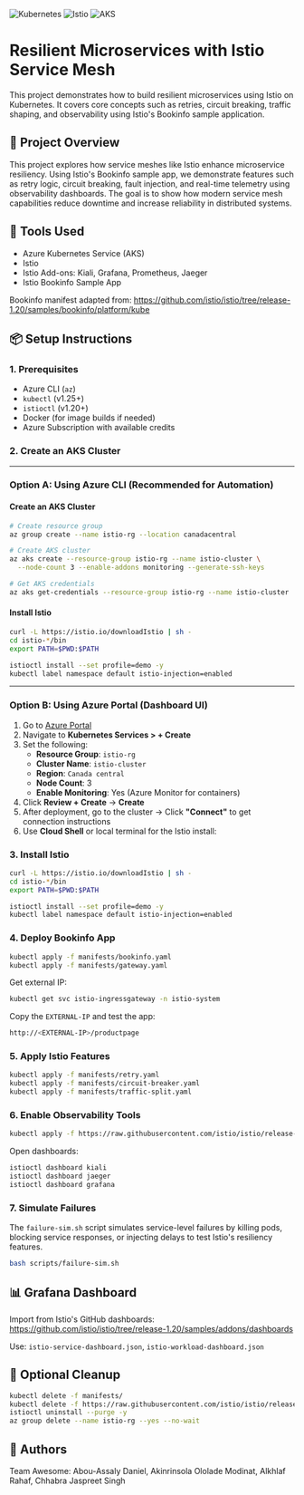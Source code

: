 ![Kubernetes](https://img.shields.io/badge/Kubernetes-v1.25+-blue)
![Istio](https://img.shields.io/badge/Istio-v1.20+-purple)
![AKS](https://img.shields.io/badge/AKS-Azure%20Kubernetes%20Service-brightgreen)

# Resilient Microservices with Istio Service Mesh

This project demonstrates how to build resilient microservices using Istio on Kubernetes. It covers core concepts such as retries, circuit breaking, traffic shaping, and observability using Istio's Bookinfo sample application.

## 📘 Project Overview

This project explores how service meshes like Istio enhance microservice resiliency. Using Istio's Bookinfo sample app, we demonstrate features such as retry logic, circuit breaking, fault injection, and real-time telemetry using observability dashboards. The goal is to show how modern service mesh capabilities reduce downtime and increase reliability in distributed systems.

## 🔧 Tools Used

- Azure Kubernetes Service (AKS)
- Istio
- Istio Add-ons: Kiali, Grafana, Prometheus, Jaeger
- Istio Bookinfo Sample App

Bookinfo manifest adapted from:
https://github.com/istio/istio/tree/release-1.20/samples/bookinfo/platform/kube

## 📦 Setup Instructions

### 1. Prerequisites

- Azure CLI (`az`)
- `kubectl` (v1.25+)
- `istioctl` (v1.20+)
- Docker (for image builds if needed)
- Azure Subscription with available credits

### 2. Create an AKS Cluster

---

### Option A: Using Azure CLI (Recommended for Automation)

#### Create an AKS Cluster

```bash
# Create resource group
az group create --name istio-rg --location canadacentral

# Create AKS cluster
az aks create --resource-group istio-rg --name istio-cluster \
  --node-count 3 --enable-addons monitoring --generate-ssh-keys

# Get AKS credentials
az aks get-credentials --resource-group istio-rg --name istio-cluster
```

#### Install Istio

```bash
curl -L https://istio.io/downloadIstio | sh -
cd istio-*/bin
export PATH=$PWD:$PATH

istioctl install --set profile=demo -y
kubectl label namespace default istio-injection=enabled
```

---

### Option B: Using Azure Portal (Dashboard UI)

1. Go to [Azure Portal](https://portal.azure.com)
2. Navigate to **Kubernetes Services > + Create**
3. Set the following:
   - **Resource Group**: `istio-rg`
   - **Cluster Name**: `istio-cluster`
   - **Region**: `Canada central`
   - **Node Count**: 3
   - **Enable Monitoring**: Yes (Azure Monitor for containers)
4. Click **Review + Create** → **Create**
5. After deployment, go to the cluster → Click **"Connect"** to get connection instructions
6. Use **Cloud Shell** or local terminal for the Istio install:


### 3. Install Istio

```bash
curl -L https://istio.io/downloadIstio | sh -
cd istio-*/bin
export PATH=$PWD:$PATH

istioctl install --set profile=demo -y
kubectl label namespace default istio-injection=enabled
```

### 4. Deploy Bookinfo App

```bash
kubectl apply -f manifests/bookinfo.yaml
kubectl apply -f manifests/gateway.yaml
```

Get external IP:
```bash
kubectl get svc istio-ingressgateway -n istio-system
```

Copy the `EXTERNAL-IP` and test the app:
```bash
http://<EXTERNAL-IP>/productpage
```

### 5. Apply Istio Features

```bash
kubectl apply -f manifests/retry.yaml
kubectl apply -f manifests/circuit-breaker.yaml
kubectl apply -f manifests/traffic-split.yaml
```

### 6. Enable Observability Tools

```bash
kubectl apply -f https://raw.githubusercontent.com/istio/istio/release-1.20/samples/addons
```

Open dashboards:
```bash
istioctl dashboard kiali
istioctl dashboard jaeger
istioctl dashboard grafana
```

### 7. Simulate Failures

The `failure-sim.sh` script simulates service-level failures by killing pods, blocking service responses, or injecting delays to test Istio's resiliency features.

```bash
bash scripts/failure-sim.sh
```

## 📊 Grafana Dashboard

Import from Istio's GitHub dashboards:
https://github.com/istio/istio/tree/release-1.20/samples/addons/dashboards

Use: `istio-service-dashboard.json`, `istio-workload-dashboard.json`

## 🧹 Optional Cleanup

```bash
kubectl delete -f manifests/
kubectl delete -f https://raw.githubusercontent.com/istio/istio/release-1.20/samples/addons
istioctl uninstall --purge -y
az group delete --name istio-rg --yes --no-wait
```

## 👥 Authors

Team Awesome: Abou-Assaly Daniel, Akinrinsola Ololade Modinat, Alkhlaf Rahaf, Chhabra Jaspreet Singh

